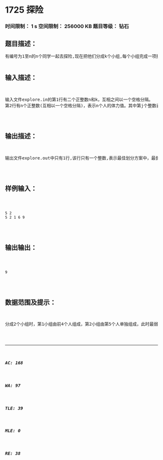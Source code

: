 # 1725 探险   
### 时间限制： 1 s     空间限制： 256000 KB     题目等级： 钻石  
## 题目描述：  

<pre>
有编号为1至n的n个同学一起去探险,现在把他们分成k个小组,每个小组完成一项探险任务。分组时,如果第i人与第j人分在同一组(i<j),则他们之间的所有人(第i+1,i+2,…,j-1个)也必须在同一个小组中。
一个小组内所有人的体力和越小，途中可能越危险。为了确保每个同学的安全，要求分组时，使得所有小组中，体力和最小的那个小组的所有人的体力和尽量大。
依次告诉你每个人的体力，如何分组呢？
</pre>
  
  
## 输入描述：  

<pre>
输入文件explore.in的第1行有二个正整数n和k，互相之间以一个空格分隔。
第2行有n个正整数(互相以一个空格分隔)，表示n个人的体力值。其中第j个整数表示第j个人的体力值。
</pre>
  
  
## 输出描述：  

<pre>
输出文件explore.out中只有1行,该行只有一个整数,表示最佳划分方案中，最弱的小组中，所有人的体力值之和。
</pre>
  
  
## 样例输入：  

<pre><code>
5 2
5 2 1 6 9
</code></pre>
  
  
## 输出输出：  

<pre><code>
9
</code></pre>
  
  
## 数据范围及提示：  

<pre>
分成2个小组时，第1小组由前4个人组成，第2小组由第5个人单独组成，此时最弱小组的体力和为9（其它划分方案时最弱小组的体力和都小于9）。
</pre>
  
  
***  

##### AC: 168  
##### WA: 97  
##### TLE: 39  
##### MLE: 0  
##### RE: 38  
